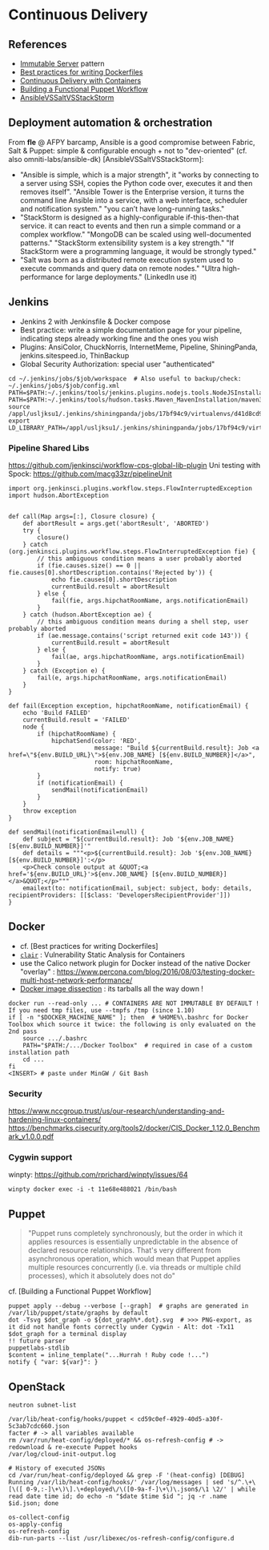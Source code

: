 Continuous Delivery
===================

## References
- [Immutable Server](http://martinfowler.com/bliki/ImmutableServer.html) pattern
- [Best practices for writing Dockerfiles](https://docs.docker.com/engine/userguide/eng-image/dockerfile_best-practices/)
- [Continuous Delivery with Containers](http://www.slideshare.net/dbryant_uk/oreillynginx-2016-continuous-delivery-with-containers-the-trials-and-tribulations)
- [Building a Functional Puppet Workflow](http://garylarizza.com/blog/2014/02/17/puppet-workflow-part-1/)
- [AnsibleVSSaltVSStackStorm](https://medium.com/@anthonypjshaw/ansible-v-s-salt-saltstack-v-s-stackstorm-3d8f57149368)

## Deployment automation & orchestration
From __fle__ @ AFPY barcamp, Ansible is a good compromise between Fabric, Salt & Puppet: simple & configurable enough + not to "dev-oriented" (cf. also omniti-labs/ansible-dk)
[AnsibleVSSaltVSStackStorm]:
- "Ansible is simple, which is a major strength", it "works by connecting to a server using SSH, copies the Python code over, executes it and then removes itself".
"Ansible Tower is the Enterprise version, it turns the command line Ansible into a service, with a web interface, scheduler and notification system."
"you can’t have long-running tasks."
- "StackStorm is designed as a highly-configurable if-this-then-that service. it can react to events and then run a simple command or a complex workflow."
"MongoDB can be scaled using well-documented patterns." "StackStorm extensibility system is a key strength." "If StackStorm were a programming language, it would be strongly typed."
- "Salt was born as a distributed remote execution system used to execute commands and query data on remote nodes."
"Ultra high-performance for large deployments." (LinkedIn use it)

## Jenkins
- Jenkins 2 with Jenkinsfile & Docker compose
- Best practice: write a simple documentation page for your pipeline, indicating steps already working fine and the ones you wish
- Plugins: AnsiColor, ChuckNorris, InternetMeme, Pipeline, ShiningPanda, jenkins.sitespeed.io, ThinBackup
- Global Security Authorization: special user "authenticated"

```
cd ~/.jenkins/jobs/$job/workspace  # Also useful to backup/check: ~/.jenkins/jobs/$job/config.xml
PATH=$PATH:~/.jenkins/tools/jenkins.plugins.nodejs.tools.NodeJSInstallation/NodeJs_6.2.1/bin/
PATH=$PATH:~/.jenkins/tools/hudson.tasks.Maven_MavenInstallation/maven3/bin/
source /appl/usljksu1/.jenkins/shiningpanda/jobs/17bf94c9/virtualenvs/d41d8cd9/bin/activate
export LD_LIBRARY_PATH=/appl/usljksu1/.jenkins/shiningpanda/jobs/17bf94c9/virtualenvs/d41d8cd9/lib
```

### Pipeline Shared Libs

https://github.com/jenkinsci/workflow-cps-global-lib-plugin
Uni testing with Spock: https://github.com/macg33zr/pipelineUnit

    import org.jenkinsci.plugins.workflow.steps.FlowInterruptedException
    import hudson.AbortException


    def call(Map args=[:], Closure closure) {
        def abortResult = args.get('abortResult', 'ABORTED')
        try {
            closure()
        } catch (org.jenkinsci.plugins.workflow.steps.FlowInterruptedException fie) {
            // this ambiguous condition means a user probably aborted
            if (fie.causes.size() == 0 || fie.causes[0].shortDescription.contains('Rejected by')) {
                echo fie.causes[0].shortDescription
                currentBuild.result = abortResult
            } else {
                fail(fie, args.hipchatRoomName, args.notificationEmail)
            }
        } catch (hudson.AbortException ae) {
            // this ambiguous condition means during a shell step, user probably aborted
            if (ae.message.contains('script returned exit code 143')) {
                currentBuild.result = abortResult
            } else {
                fail(ae, args.hipchatRoomName, args.notificationEmail)
            }
        } catch (Exception e) {
            fail(e, args.hipchatRoomName, args.notificationEmail)
        }
    }

    def fail(Exception exception, hipchatRoomName, notificationEmail) {
        echo 'Build FAILED'
        currentBuild.result = 'FAILED'
        node {
            if (hipchatRoomName) {
                hipchatSend(color: 'RED',
                            message: "Build ${currentBuild.result}: Job <a href=\"${env.BUILD_URL}\">${env.JOB_NAME} [${env.BUILD_NUMBER}]</a>",
                            room: hipchatRoomName,
                            notify: true)
            }
            if (notificationEmail) {
                sendMail(notificationEmail)
            }
        }
        throw exception
    }

    def sendMail(notificationEmail=null) {
        def subject = "${currentBuild.result}: Job '${env.JOB_NAME} [${env.BUILD_NUMBER}]'"
        def details = """<p>${currentBuild.result}: Job '${env.JOB_NAME} [${env.BUILD_NUMBER}]':</p>
        <p>Check console output at &QUOT;<a href='${env.BUILD_URL}'>${env.JOB_NAME} [${env.BUILD_NUMBER}]</a>&QUOT;</p>"""
        emailext(to: notificationEmail, subject: subject, body: details, recipientProviders: [[$class: 'DevelopersRecipientProvider']])
    }


## Docker
- cf. [Best practices for writing Dockerfiles]
- [`clair`](https://github.com/coreos/clair) : Vulnerability Static Analysis for Containers
- use the Calico network plugin for Docker instead of the native Docker "overlay" : https://www.percona.com/blog/2016/08/03/testing-docker-multi-host-network-performance/
- [Docker image dissection](http://blog.jeduncan.com/docker-image-dissection.html=) : its tarballs all the way down !

```
docker run --read-only ... # CONTAINERS ARE NOT IMMUTABLE BY DEFAULT ! If you need tmp files, use --tmpfs /tmp (since 1.10)
if [ -n "$DOCKER_MACHINE_NAME" ]; then  # %HOME%\.bashrc for Docker Toolbox which source it twice: the following is only evaluated on the 2nd pass
    source .../.bashrc
    PATH="$PATH:/.../Docker Toolbox"  # required in case of a custom installation path
    cd ...
fi
<INSERT> # paste under MinGW / Git Bash
```

### Security
https://www.nccgroup.trust/us/our-research/understanding-and-hardening-linux-containers/
https://benchmarks.cisecurity.org/tools2/docker/CIS_Docker_1.12.0_Benchmark_v1.0.0.pdf

### Cygwin support
winpty: https://github.com/rprichard/winpty/issues/64

    winpty docker exec -i -t 11e68e488021 /bin/bash


## Puppet
> "Puppet runs completely synchronously, but the order in which it applies resources is essentially unpredictable in the absence of declared resource relationships.  That's very different from asynchronous operation, which would mean that Puppet applies multiple resources concurrently (i.e. via threads or multiple child processes), which it absolutely does not do"

cf. [Building a Functional Puppet Workflow]

```
puppet apply --debug --verbose [--graph]  # graphs are generated in /var/lib/puppet/state/graphs by default
dot -Tsvg $dot_graph -o ${dot_graph%*.dot}.svg  # >>> PNG-export, as it did not handle fonts correctly under Cygwin - Alt: dot -Tx11 $dot_graph for a terminal display
!! future parser
puppetlabs-stdlib
$content = inline_template("...Hurrah ! Ruby code !...")
notify { "var: ${var}": }
```


## OpenStack
```
neutron subnet-list

/var/lib/heat-config/hooks/puppet < cd59c0ef-4929-40d5-a30f-5c3ab7cdc660.json
facter # -> all variables available
rm /var/run/heat-config/deployed/* && os-refresh-config # -> redownload & re-execute Puppet hooks
/var/log/cloud-init-output.log

# History of executed JSONs
cd /var/run/heat-config/deployed && grep -F '(heat-config) [DEBUG] Running /var/lib/heat-config/hooks/' /var/log/messages | sed 's/^.\+\[\([ 0-9,:-]\+\)\].\+deployed\/\([0-9a-f-]\+\)\.json$/\1 \2/' | while read date time id; do echo -n "$date $time $id "; jq -r .name $id.json; done

os-collect-config
os-apply-config
os-refresh-config
dib-run-parts --list /usr/libexec/os-refresh-config/configure.d
```

